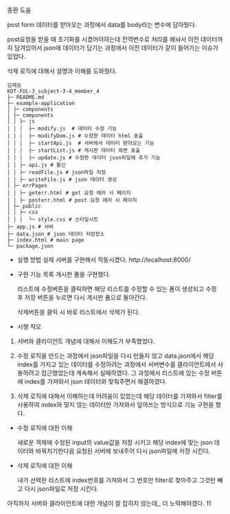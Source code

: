 종환 도움

post form 데이터를 받아오는 과정에서 data를 body라는 변수에 담아뒀다.

post요청을 받을 때 초기화를 시켰어야햐는데 전역변수로 처리를 해놔서 이전 데이터까지 담겨있어서 json에 데이터가 담기는 과정에서 이전 데이터가 같이 들어가는 이슈가 있었다.

삭제 로직에 대해서 설명과 이해를 도와줬다.

```
김재승
KDT-FUL-3_subject-3-4_member_4
├─ README.md
├─ example-application
│ ├─ components
│ ├─ components
│ │ ├─ js
│ │ │  ├─ modify.js  # 데이터 수정 기능
│ │ │  ├─ modifyDom.js # 수정한 데이터 html 표출
│ │ │  ├─ startApi.js  # 서버에서 데이터 받아오는 기능
│ │ │  ├─ startList.js # 게시판 데이터 화면 표출
│ │ │  ├─ update.js # 수정한 데이터 json파일에 추가 기능
│ │ ├─ api.js # 통신
│ │ ├─ readFile.js # json파일 저장
│ │ ├─ writeFile.js # json 데이터 생성
│ ├─ errPages
│ │ ├─ geterr.html # get 요청 에러 시 페이지
│ │ ├─ posterr.html # post 요청 에러 시 페이지
│ ├─ public
│ │ ├─ css
│ │ │  └─ style.css # 스타일시트
├─ app.js # 서버
├─ data.json # json 데이터 저장장소
├─ index.html # main page
└─ package.json
```

-   실행 방법
    실제 서버를 구현해서 작동시켰다.
    http://localhost:8000/

-   구현 기능 목록
    게시판 폼을 구현했다.

    리스트에 수정버튼을 클릭하면 해당 리스트를 수정할 수 있는 폼이 생성되고 수정 후 저장 버튼을 누르면 다시 게시판 폼으로 돌아간다.

    삭제버튼을 클릭 시 바로 리스트에서 삭제가 된다.

-   시행 착오

1. 서버와 클라이언트 개념에 대해서 이해도가 부족했었다.

2. 수정 로직을 만드는 과정에서 json파일을 다시 만들지 않고 data.json에서 해당 index를 가지고 있는 데이터를 수정하려는 과정에서 서버변수를 클라이언트에서 사용하려고 접근했었는데 계속해서 실패하였다.
   그 과정에서 리스트에 있는 수정 버튼에 index를 가져와서 json 데이터와 맞춰주면서 해결하였다.

3. 삭제 로직에 대해서 이해하는데 어려움이 있었는데 해당 데이터를 가져와서 filter를 사용하여 index와 맞지 않는 데이터만 가져와서 덮어쓰는 방식으로 기능 구현을 했다.

-   수정 로직에 대한 이해

    새로운 객체에 수정된 input의 value값을 저장 시키고 해당 index에 맞는 json 데이터와 바꿔치기한다음 요청된 서버에 보내주어 다시 json파일에 저장 시킨다.

-   삭제 로직에 대한 이해

    내가 선택한 리스트에 index번호를 가져와서 그 번호만 filter로 찾아주고 그것만 빼고 다시 json파일로 저장 시킨다.

아직까지 서버와 클라이언트에 대한 개념이 잘 잡히지 않는데,, 더 노력해야겠다. 11
